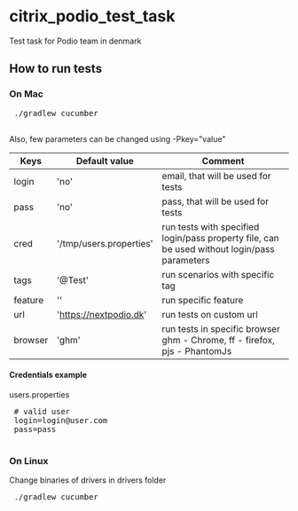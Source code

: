 citrix_podio_test_task
======================

Test task for Podio team in denmark

## How to run tests

### On Mac
 <pre>
 ./gradlew cucumber
 </pre> 

Also, few parameters can be changed using -Pkey="value"


 Keys    |  Default value  | Comment
 ------- | -------- | -------
 login   | 'no' | email, that will be used for tests
 pass    | 'no' | pass, that will be used for tests
 cred    | '/tmp/users.properties'     | run tests with specified login/pass property file, can be used without login/pass parameters
 tags    | '@Test'   | run scenarios with specific tag
 feature | '' | run specific feature
 url     | 'https://nextpodio.dk' | run tests on custom url
 browser | 'ghm'  |run tests in specific  browser ghm - Chrome, ff - firefox, pjs - PhantomJs
 
#### Credentials example 
 users.properties
<pre>
 # valid user
 login=login@user.com
 pass=pass
 </pre>
 

### On Linux
Change binaries of drivers in drivers folder
 <pre>
 ./gradlew cucumber
 </pre>

